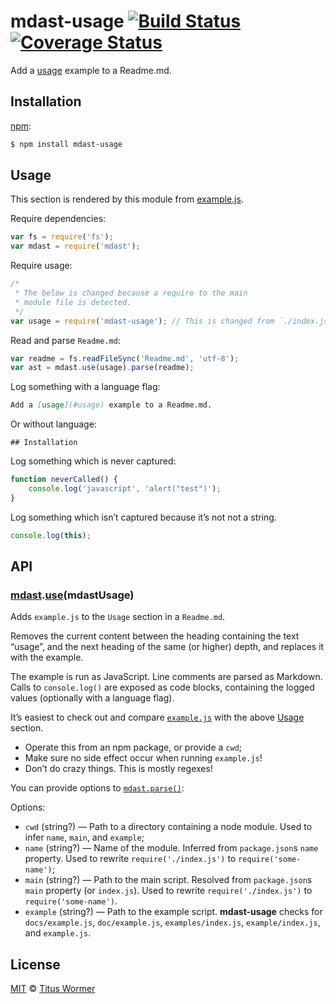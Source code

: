 # mdast-usage [![Build Status](https://img.shields.io/travis/wooorm/mdast-usage.svg?style=flat)](https://travis-ci.org/wooorm/mdast-usage) [![Coverage Status](https://img.shields.io/coveralls/wooorm/mdast-usage.svg?style=flat)](https://coveralls.io/r/wooorm/mdast-usage?branch=master)

Add a [usage](#usage) example to a Readme.md.

## Installation

[npm](https://docs.npmjs.com/cli/install):

```bash
$ npm install mdast-usage
```

## Usage

This section is rendered by this module from [example.js](example.js).

Require dependencies:

```javascript
var fs = require('fs');
var mdast = require('mdast');
```

Require usage:

```javascript
/*
 * The below is changed because a require to the main
 * module file is detected.
 */
var usage = require('mdast-usage'); // This is changed from `./index.js` to `mdast-usage`
```

Read and parse `Readme.md`:

```javascript
var readme = fs.readFileSync('Readme.md', 'utf-8');
var ast = mdast.use(usage).parse(readme);
```

Log something with a language flag:

```markdown
Add a [usage](#usage) example to a Readme.md.
```

Or without language:

    ## Installation

Log something which is never captured:

```javascript
function neverCalled() {
    console.log('javascript', 'alert("test")');
}
```

Log something which isn’t captured because it’s not not a string.

```javascript
console.log(this);
```

## API

### [mdast](https://github.com/wooorm/mdast#api).[use](https://github.com/wooorm/mdast#mdastuseplugin)(mdastUsage)

Adds `example.js` to the `Usage` section in a `Readme.md`.

Removes the current content between the heading containing the text “usage”, and the next heading of the same (or higher) depth, and replaces it with the example.

The example is run as JavaScript. Line comments are parsed as Markdown. Calls to `console.log()` are exposed as code blocks, containing the logged values (optionally with a language flag).

It’s easiest to check out and compare [`example.js`](example.js) with the above [Usage](#usage) section.

- Operate this from an npm package, or provide a `cwd`;
- Make sure no side effect occur when running `example.js`!
- Don’t do crazy things. This is mostly regexes!

You can provide options to [`mdast.parse()`](https://github.com/wooorm/mdast#mdastparsevalue-options):

Options:

- `cwd` (string?) — Path to a directory containing a node module. Used to infer `name`, `main`, and `example`;
- `name` (string?) — Name of the module. Inferred from `package.json`s `name` property. Used to rewrite `require('./index.js')` to `require('some-name')`;
- `main` (string?) — Path to the main script. Resolved from `package.json`s `main` property (or `index.js`). Used to rewrite `require('./index.js')` to `require('some-name')`.
- `example` (string?) — Path to the example script. **mdast-usage** checks for `docs/example.js`, `doc/example.js`, `examples/index.js`, `example/index.js`, and `example.js`.

## License

[MIT](LICENSE) © [Titus Wormer](http://wooorm.com)
